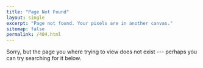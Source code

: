 ```yaml
---
title: "Page Not Found"
layout: single
excerpt: "Page not found. Your pixels are in another canvas."
sitemap: false
permalink: /404.html
---
```

Sorry, but the page you where trying to view does not exist --- perhaps you can try searching for it below.

<script type="text/javascript">
  var GOOG_FIGURL_LANG = 'en';
  var GOOG_FIXURL_SITE = '{{ site.url}}'
</script>
<script type="text/javascript"
  src="//linkhelp.clients.google.com/tbproxy/lh/wm/fixurl.js">
</script>
